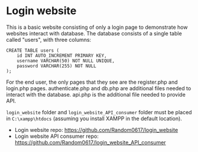 # Login website
This is a basic website consisting of only a login page to demonstrate how websites interact with database. The database consists of a single table called "users", with three columns:
```
CREATE TABLE users (
    id INT AUTO_INCREMENT PRIMARY KEY,
    username VARCHAR(50) NOT NULL UNIQUE,
    password VARCHAR(255) NOT NULL
);
```

For the end user, the only pages that they see are the register.php and login.php pages. authenticate.php and db.php are additional files needed to interact with the database. api.php is the additional file needed to provide API.

`login_website` folder and `login_website_API_consumer` folder must be placed in `C:\xampp\htdocs` (assuming you install XAMPP in the default location).

- Login website repo: https://github.com/Random0617/login_website
- Login website API consumer repo: https://github.com/Random0617/login_website_API_consumer